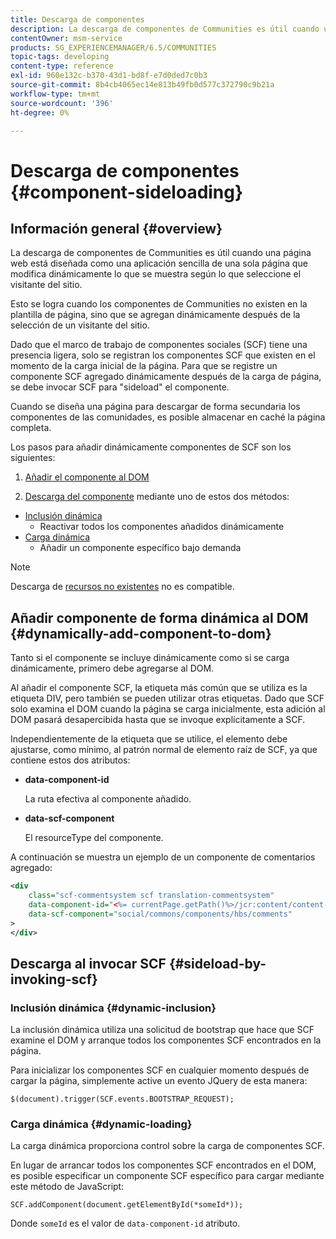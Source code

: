 ```yaml
---
title: Descarga de componentes
description: La descarga de componentes de Communities es útil cuando una página web está diseñada como una aplicación sencilla de una sola página que modifica dinámicamente lo que se muestra según lo que seleccione el visitante del sitio
contentOwner: msm-service
products: SG_EXPERIENCEMANAGER/6.5/COMMUNITIES
topic-tags: developing
content-type: reference
exl-id: 960e132c-b370-43d1-bd8f-e7d0ded7c0b3
source-git-commit: 8b4cb4065ec14e813b49fb0d577c372790c9b21a
workflow-type: tm+mt
source-wordcount: '396'
ht-degree: 0%

---
```


# Descarga de componentes {#component-sideloading}

## Información general {#overview}

La descarga de componentes de Communities es útil cuando una página web está diseñada como una aplicación sencilla de una sola página que modifica dinámicamente lo que se muestra según lo que seleccione el visitante del sitio.

Esto se logra cuando los componentes de Communities no existen en la plantilla de página, sino que se agregan dinámicamente después de la selección de un visitante del sitio.

Dado que el marco de trabajo de componentes sociales (SCF) tiene una presencia ligera, solo se registran los componentes SCF que existen en el momento de la carga inicial de la página. Para que se registre un componente SCF agregado dinámicamente después de la carga de página, se debe invocar SCF para &quot;sideload&quot; el componente.

Cuando se diseña una página para descargar de forma secundaria los componentes de las comunidades, es posible almacenar en caché la página completa.

Los pasos para añadir dinámicamente componentes de SCF son los siguientes:

1. [Añadir el componente al DOM](#dynamically-add-component-to-dom)

1. [Descarga del componente](#sideload-by-invoking-scf) mediante uno de estos dos métodos:

* [Inclusión dinámica](#dynamic-inclusion)
   * Reactivar todos los componentes añadidos dinámicamente
* [Carga dinámica](#dynamic-loading)
   * Añadir un componente específico bajo demanda

>[!NOTE]
>
>Descarga de [recursos no existentes](scf.md#add-or-include-a-communities-component) no es compatible.

## Añadir componente de forma dinámica al DOM {#dynamically-add-component-to-dom}

Tanto si el componente se incluye dinámicamente como si se carga dinámicamente, primero debe agregarse al DOM.

Al añadir el componente SCF, la etiqueta más común que se utiliza es la etiqueta DIV, pero también se pueden utilizar otras etiquetas. Dado que SCF solo examina el DOM cuando la página se carga inicialmente, esta adición al DOM pasará desapercibida hasta que se invoque explícitamente a SCF.

Independientemente de la etiqueta que se utilice, el elemento debe ajustarse, como mínimo, al patrón normal de elemento raíz de SCF, ya que contiene estos dos atributos:

* **data-component-id**

  La ruta efectiva al componente añadido.

* **data-scf-component**

  El resourceType del componente.

A continuación se muestra un ejemplo de un componente de comentarios agregado:

```xml
<div
    class="scf-commentsystem scf translation-commentsystem"
    data-component-id="<%= currentPage.getPath()%>/jcr:content/content-left/comments"
    data-scf-component="social/commons/components/hbs/comments"
>
</div>
```

## Descarga al invocar SCF {#sideload-by-invoking-scf}

### Inclusión dinámica {#dynamic-inclusion}

La inclusión dinámica utiliza una solicitud de bootstrap que hace que SCF examine el DOM y arranque todos los componentes SCF encontrados en la página.

Para inicializar los componentes SCF en cualquier momento después de cargar la página, simplemente active un evento JQuery de esta manera:

`$(document).trigger(SCF.events.BOOTSTRAP_REQUEST);`

### Carga dinámica {#dynamic-loading}

La carga dinámica proporciona control sobre la carga de componentes SCF.

En lugar de arrancar todos los componentes SCF encontrados en el DOM, es posible especificar un componente SCF específico para cargar mediante este método de JavaScript:

`SCF.addComponent(document.getElementById(*someId*));`

Donde `someId` es el valor de `data-component-id` atributo.
